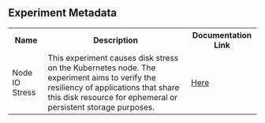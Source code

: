 ## Experiment Metadata

<table>
<tr>
<th> Name </th>
<th> Description </th>
<th> Documentation Link </th>
</tr>
<tr>
<td> Node IO Stress </td>
<td> This experiment causes disk stress on the Kubernetes node. The experiment aims to verify the resiliency of applications that share this disk resource for ephemeral or persistent storage purposes. </td>
<td>   <a href="https://docs.litmuschaos.io/docs/node-io-stress/"> Here </a> </td>
</tr> 
</table>

